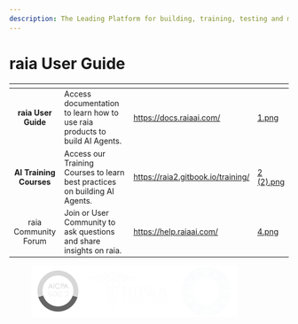 ```yaml
---
description: The Leading Platform for building, training, testing and managing AI Agents
---
```


# raia User Guide

<table data-view="cards"><thead><tr><th align="center"></th><th></th><th data-type="content-ref"></th><th data-hidden data-card-cover data-type="files"></th></tr></thead><tbody><tr><td align="center"><strong>raia User Guide</strong></td><td>Access documentation to learn how to use raia products to build AI Agents.</td><td><a href="https://docs.raiaai.com/">https://docs.raiaai.com/</a></td><td><a href=".gitbook/assets/1.png">1.png</a></td></tr><tr><td align="center"><strong>AI Training Courses</strong></td><td>Access our Training Courses to learn best practices on building AI Agents.</td><td><a href="https://raia2.gitbook.io/training/">https://raia2.gitbook.io/training/</a></td><td><a href=".gitbook/assets/2 (2).png">2 (2).png</a></td></tr><tr><td align="center">raia Community Forum</td><td>Join or User Community to ask questions and share insights on raia.</td><td><a href="https://help.raiaai.com/">https://help.raiaai.com/</a></td><td><a href=".gitbook/assets/4.png">4.png</a></td></tr></tbody></table>

<figure><img src=".gitbook/assets/logos.png" alt="" width="371"><figcaption></figcaption></figure>
